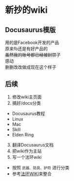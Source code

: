 # 新抄的wiki

## Docusaurus模版
用的是Facebook开发的产品  
原来fb还是有好产品的  
~~虽然我的账号都已经被封禁了~~  
感动  
删删改改做成现在这个样子  

## 后续
1. 修改wiki主页面
2. 搞好/docs分类
 - Docusaurus教程
 - Linux
 - Mac
 - Skill
 - Elden Ring
3. 翻译Docusaurus文档
4. 把wiki作为主站
5. 写一个法环wiki
 - 按照 `武器、防具、护符` 进行分类
 - 参考[法环WIKI](https://docs.qq.com/sheet/DSG9JUFJKbWdHVUls)来整合